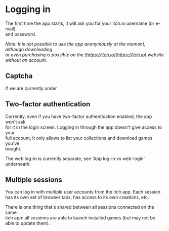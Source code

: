 # Logging in

The first time the app starts, it will ask you for your itch.io username \(or e-mail\)  
and password.

_Note: It is not possible to use the app anonymously at the moment, although downloading  
or even purchasing is possible on the _[https://itch.io](https://itch.io)_ website without an account._

## Captcha

If we are currently under 

## Two-factor authentication

Currently, even if you have two-factor authentication enabled, the app won't ask  
for it in the login screen. Logging in through the app doesn't give access to your  
full account, it only allows to list your collections and download games you've  
bought.

The web log-in is currently separate, see 'App log-in vs web-login' underneath.

## Multiple sessions

You can log in with multiple user accounts from the itch app. Each session  
has its own set of browser tabs, has access to its own creations, etc.

There is one thing that's shared between all sessions connected on the same  
itch app: all sessions are able to launch installed games \(but may not be  
able to update them\).

